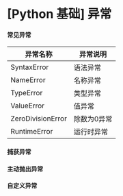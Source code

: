 # [Python 基础] 异常

#### 常见异常

| 异常名称              | 异常说明   |
| ----------------- | ------ |
| SyntaxError       | 语法异常   |
| NameError         | 名称异常   |
| TypeError         | 类型异常   |
| ValueError        | 值异常    |
| ZeroDivisionError | 除数为0异常 |
| RuntimeError      | 运行时异常  |

#### 捕获异常

#### 主动抛出异常

#### 自定义异常
